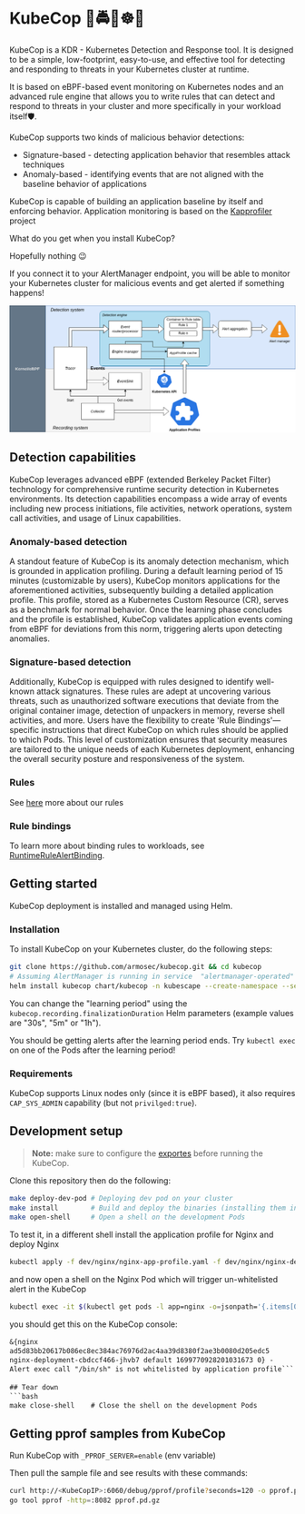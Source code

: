 # KubeCop 🚨🚔🚢☸️🚨

KubeCop is a KDR - Kubernetes Detection and Response tool. It is designed to be a simple, low-footprint, easy-to-use, and effective tool for detecting and responding to threats in your Kubernetes cluster at runtime.

It is based on eBPF-based event monitoring on Kubernetes nodes and an advanced rule engine that allows you to write rules that can detect and respond to threats in your cluster and more specifically in your workload itself🛡️.

KubeCop supports two kinds of malicious behavior detections:
* Signature-based - detecting application behavior that resembles attack techniques
* Anomaly-based - identifying events that are not aligned with the baseline behavior of applications

KubeCop is capable of building an application baseline by itself and enforcing behavior. Application monitoring is based on the [Kapprofiler](https://github.com/kubescape/kapprofiler/) project

What do you get when you install KubeCop?

Hopefully nothing 😉

If you connect it to your AlertManager endpoint, you will be able to monitor your Kubernetes cluster for malicious events and get alerted if something happens!


![Design](/docs/images/kubecop-software-design.png)


## Detection capabilities

KubeCop leverages advanced eBPF (extended Berkeley Packet Filter) technology for comprehensive runtime security detection in Kubernetes environments. Its detection capabilities encompass a wide array of events including new process initiations, file activities, network operations, system call activities, and usage of Linux capabilities.

### Anomaly-based detection

A standout feature of KubeCop is its anomaly detection mechanism, which is grounded in application profiling. During a default learning period of 15 minutes (customizable by users), KubeCop monitors applications for the aforementioned activities, subsequently building a detailed application profile. This profile, stored as a Kubernetes Custom Resource (CR), serves as a benchmark for normal behavior. Once the learning phase concludes and the profile is established, KubeCop validates application events coming from eBPF for deviations from this norm, triggering alerts upon detecting anomalies.

### Signature-based detection

Additionally, KubeCop is equipped with rules designed to identify well-known attack signatures. These rules are adept at uncovering various threats, such as unauthorized software executions that deviate from the original container image, detection of unpackers in memory, reverse shell activities, and more. Users have the flexibility to create 'Rule Bindings'—specific instructions that direct KubeCop on which rules should be applied to which Pods. This level of customization ensures that security measures are tailored to the unique needs of each Kubernetes deployment, enhancing the overall security posture and responsiveness of the system.

### Rules

See [here](/pkg/engine/rule/README.md) more about our rules

### Rule bindings

To learn more about binding rules to workloads, see [RuntimeRuleAlertBinding](pkg/rulebindingstore/README.md).

## Getting started

KubeCop deployment is installed and managed using Helm.

### Installation

To install KubeCop on your Kubernetes cluster, do the following steps:

```bash
git clone https://github.com/armosec/kubecop.git && cd kubecop
# Assuming AlertManager is running in service  "alertmanager-operated" in namespace "monitoring"
helm install kubecop chart/kubecop -n kubescape --create-namespace --set kubecop.alertmanager.enabled=true --set kubecop.alertmanager.endpoint="alertmanager-operated.monitoring.svc.cluster.local:9093"
```

You can change the "learning period" using the `kubecop.recording.finalizationDuration` Helm parameters (example values are "30s", "5m" or "1h").

You should be getting alerts after the learning period ends. Try `kubectl exec` on one of the Pods after the learning period!



### Requirements

KubeCop supports Linux nodes only (since it is eBPF based), it also requires `CAP_SYS_ADMIN` capability (but not `privilged:true`).

## Development setup
> **Note:** make sure to configure the [exportes](pkg/exporters/README.md) before running the KubeCop.

Clone this repository then do the following:
```bash
make deploy-dev-pod # Deploying dev pod on your cluster
make install        # Build and deploy the binaries (installing them in the dev Pod)
make open-shell     # Open a shell on the development Pods
```

To test it, in a different shell install the application profile for Nginx and deploy Nginx
```bash
kubectl apply -f dev/nginx/nginx-app-profile.yaml -f dev/nginx/nginx-deployment.yaml
```

and now open a shell on the Nginx Pod which will trigger un-whitelisted alert in the KubeCop
```bash
kubectl exec -it $(kubectl get pods -l app=nginx -o=jsonpath='{.items[0].metadata.name}') -- sh
```

you should get this on the KubeCop console:
```
&{nginx ad5d83bb20617b086ec8ec384ac76976d2ac4aa39d8380f2ae3b0080d205edc5 nginx-deployment-cbdccf466-jhvb7 default 1699770928201031673 0} - Alert exec call "/bin/sh" is not whitelisted by application profile```

## Tear down
```bash
make close-shell    # Close the shell on the development Pods
```

## Getting pprof samples from KubeCop

Run KubeCop with `_PPROF_SERVER=enable` (env variable)

Then pull the sample file and see results with these commands:
```bash
curl http://<KubeCopIP>:6060/debug/pprof/profile?seconds=120 -o pprof.pd.gz
go tool pprof -http=:8082 pprof.pd.gz
```

